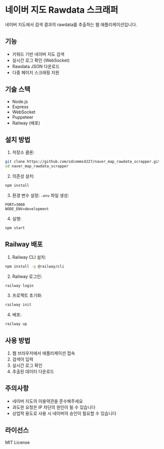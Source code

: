# 네이버 지도 Rawdata 스크래퍼

네이버 지도에서 검색 결과의 rawdata를 추출하는 웹 애플리케이션입니다.

## 기능

- 키워드 기반 네이버 지도 검색
- 실시간 로그 확인 (WebSocket)
- Rawdata JSON 다운로드
- 다중 페이지 스크래핑 지원

## 기술 스택

- Node.js
- Express
- WebSocket
- Puppeteer
- Railway (배포)

## 설치 방법

1. 저장소 클론:
```bash
git clone https://github.com/sdcomms4227/naver_map_rawdata_scrapper.git
cd naver_map_rawdata_scrapper
```

2. 의존성 설치:
```bash
npm install
```

3. 환경 변수 설정:
`.env` 파일 생성:
```
PORT=3000
NODE_ENV=development
```

4. 실행:
```bash
npm start
```

## Railway 배포

1. Railway CLI 설치:
```bash
npm install -g @railway/cli
```

2. Railway 로그인:
```bash
railway login
```

3. 프로젝트 초기화:
```bash
railway init
```

4. 배포:
```bash
railway up
```

## 사용 방법

1. 웹 브라우저에서 애플리케이션 접속
2. 검색어 입력
3. 실시간 로그 확인
4. 추출된 데이터 다운로드

## 주의사항

- 네이버 지도의 이용약관을 준수해주세요
- 과도한 요청은 IP 차단의 원인이 될 수 있습니다
- 상업적 용도로 사용 시 네이버의 승인이 필요할 수 있습니다

## 라이선스

MIT License 